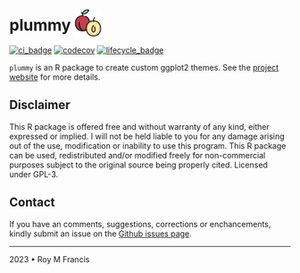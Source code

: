 # plummy <a href="https://github.com/royfrancis/plummy"> <img src="pkgdown/favicon/android-chrome-192x192.png" style="margin-bottom:-10px;" width="48" height="48"></a>

[![ci_badge](https://github.com/royfrancis/plummy/workflows/r-cmd-check/badge.svg)](https://github.com/royfrancis/plummy/actions?workflow=r-cmd-check) [![codecov](https://codecov.io/gh/royfrancis/plummy/branch/main/graph/badge.svg?token=4DOQ8HNQFK)](https://app.codecov.io/gh/royfrancis/plummy/) [![lifecycle_badge](https://lifecycle.r-lib.org/articles/figures/lifecycle-experimental.svg)](https://lifecycle.r-lib.org/articles/stages.html#experimental)

`plummy` is an R package to create custom ggplot2 themes. See the [project website](http://royfrancis.github.io/plummy) for more details.

## Disclaimer

This R package is offered free and without warranty of any kind, either expressed or implied. I will not be held liable to you for any damage arising out of the use, modification or inability to use this program. This R package can be used, redistributed and/or modified freely for non-commercial purposes subject to the original source being properly cited. Licensed under GPL-3.  

## Contact

If you have an comments, suggestions, corrections or enchancements, kindly submit an issue on the [Github issues page](https://github.com/royfrancis/plummy/issues).  

---

2023 • Roy M Francis
